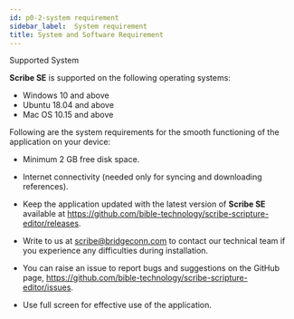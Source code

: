 ```yaml
---
id: p0-2-system requirement
sidebar_label:  System requirement
title: System and Software Requirement
---
```


Supported System

**Scribe SE** is supported on the following operating systems:

- Windows 10 and above
- Ubuntu 18.04 and above
- Mac OS 10.15 and above

Following are the system requirements for the smooth functioning of the application on your device:

- Minimum 2 GB free disk space.
- Internet connectivity (needed only for syncing and downloading references).
- Keep the application updated with the latest version of **Scribe SE** available at https://github.com/bible-technology/scribe-scripture-editor/releases. 

- Write to us at scribe@bridgeconn.com to contact our technical team if you experience any difficulties during installation.

- You can raise an issue to report bugs and suggestions on the GitHub page, https://github.com/bible-technology/scribe-scripture-editor/issues.

<!-- - To ensure your system supports the target language, download the needed **font** on your device.  -->

- Use full screen for effective use of the application.